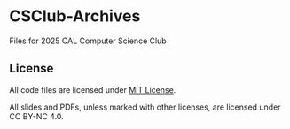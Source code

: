# CSClub-Archives
Files for 2025 CAL Computer Science Club

## License

All code files are licensed under [MIT License](/LICENSE).

All slides and PDFs, unless marked with other licenses, are licensed under CC BY-NC 4.0.
